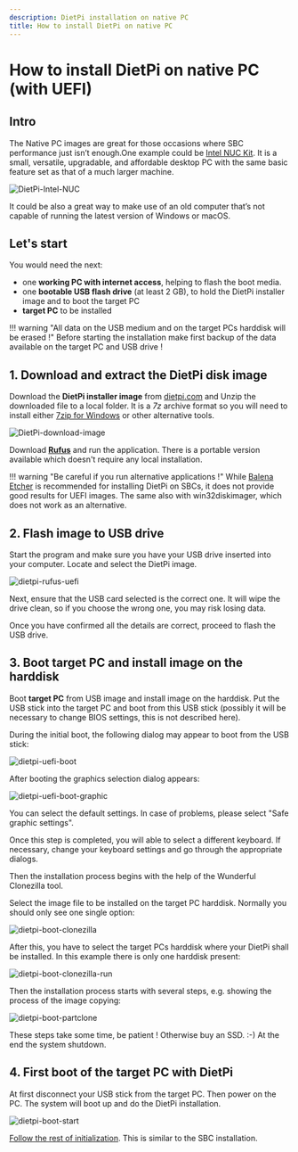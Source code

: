 ```yaml
---
description: DietPi installation on native PC 
title: How to install DietPi on native PC
---
```


# How to install DietPi on native PC (with UEFI)

## Intro

The Native PC images are great for those occasions where SBC performance just isn’t enough.One example could be [Intel NUC Kit](https://www.intel.com/content/www/us/en/products/boards-kits/nuc/kits.html?page=2). It is a small, versatile, upgradable, and affordable desktop PC with the same basic feature set as that of a much larger machine. 

![DietPi-Intel-NUC](assets/images/dietpi-nuc8.jpg)

It could be also a great way to make use of an old computer that’s not capable of running the latest version of Windows or macOS. 

## Let's start

You would need the next:

- one **working PC with internet access**, helping to flash the boot media.
- one **bootable USB flash drive** (at least 2 GB), to hold the DietPi installer image and to boot the target PC
- **target PC** to be installed

!!! warning "All data on the USB medium and on the target PCs harddisk will be erased !" 
	Before starting the installation make first backup of the data available on the target PC and USB drive ! 

## 1. Download and extract the DietPi disk image

Download the **DietPi installer image** from [dietpi.com](https://dietpi.com/#download) and 
Unzip the downloaded file to a local folder. It is a _7z_ archive format so you will need to install either [7zip for Windows](https://www.7-zip.org/) or other alternative tools. 

![DietPi-download-image](assets/images/dietpi-download-nativepc.jpg)

Download **[Rufus](https://rufus.ie/)** and run the application. There is a portable version available which doesn't require any local installation.

!!! warning "Be careful if you run alternative applications !" 
	While [Balena Etcher](https://www.balena.io/etcher/) is recommended for installing DietPi on SBCs, it does not provide good results for UEFI images. The same also with win32diskimager, which does not work as an alternative.

## 2. Flash image to USB drive

Start the program and make sure you have your USB drive inserted into your computer. Locate and select the DietPi image.

![dietpi-rufus-uefi](assets/images/dietpi-rufus-uefi.jpg)

Next, ensure that the USB card selected is the correct one. It will wipe the drive clean, so if you choose the wrong one, you may risk losing data.

Once you have confirmed all the details are correct, proceed to flash the USB drive. 

## 3. Boot target PC and install image on the harddisk

Boot **target PC** from USB image and install image on the harddisk. Put the USB stick into the target PC and boot from this USB stick (possibly it will be necessary to change BIOS settings, this is not described here).

During the initial boot, the following dialog may appear to boot from the USB stick:

![dietpi-uefi-boot](assets/images/dietpi-uefi-boot.jpg)

After booting the graphics selection dialog appears:

![dietpi-uefi-boot-graphic](assets/images/dietpi-uefi-boot-graphic.jpg)

You can select the default settings. In case of problems, please select "Safe graphic settings".

Once this step is completed, you will able to select a different keyboard. If necessary, change your keyboard settings and go through the appropriate dialogs.

Then the installation process begins with the help of the Wunderful Clonezilla tool. 

Select the image file to be installed on the target PC harddisk. Normally you should only see one single option:

![dietpi-boot-clonezilla](assets/images/dietpi-boot-clonezilla.jpg)

After this, you have to select the target PCs harddisk where your DietPi shall be installed. In this example there is only one harddisk present:

![dietpi-boot-clonezilla-run](assets/images/dietpi-boot-clonezilla-run.jpg)

Then the installation process starts with several steps, e.g. showing the process of the image copying:

![dietpi-boot-partclone](assets/images/dietpi-boot-partclone.jpg)

These steps take some time, be patient ! Otherwise buy an SSD. :-)
At the end the system shutdown.

## 4. First boot of the target PC with DietPi

At first disconnect your USB stick from the target PC. Then power on the PC. The system will boot up and do the DietPi installation. 

![dietpi-boot-start](assets/images/dietpi-boot-start.jpg)

[Follow the rest of initialization](../user-guide_install/#3-first-boot-on-dietpi). This is similar to the SBC installation.
